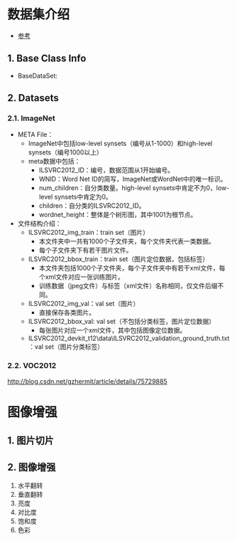 # 数据集介绍
+ [参考](https://github.com/dontfollowmeimcrazy/imagenet)

## 1. Base Class Info
+ BaseDataSet:

## 2. Datasets

### 2.1. ImageNet
+ META File：
    + ImageNet中包括low-level synsets（编号从1-1000）和high-level synsets（编号1000以上）
    + meta数据中包括：
        + ILSVRC2012_ID：编号，数据范围从1开始编号。
        + WNID：Word Net ID的简写，ImageNet或WordNet中的唯一标识。
        + num_children：自分类数量。high-level synsets中肯定不为0，low-level synsets中肯定为0。
        + children：自分类的ILSVRC2012_ID。
        + wordnet_height：整体是个树形图，其中1001为根节点。
+ 文件结构介绍：
    + ILSVRC2012_img_train：train set（图片）
        + 本文件夹中一共有1000个子文件夹，每个文件夹代表一类数据。
        + 每个子文件夹下有若干图片文件。
    + ILSVRC2012_bbox_train：train set（图片定位数据，包括标签）
        + 本文件夹包括1000个子文件夹，每个子文件夹中有若干xml文件，每个xml文件对应一张训练图片。
        + 训练数据（jpeg文件）与标签（xml文件）名称相同，仅文件后缀不同。
    + ILSVRC2012_img_val：val set（图片）
        + 直接保存各类图片。
    + ILSVRC2012_bbox_val: val set（不包括分类标签，图片定位数据）
        + 每张图片对应一个xml文件，其中包括图像定位数据。
    + ILSVRC2012_devkit_t12\data\ILSVRC2012_validation_ground_truth.txt：val set（图片分类标签）

### 2.2. VOC2012
http://blog.csdn.net/gzhermit/article/details/75729885

# 图像增强

## 1. 图片切片

## 2. 图像增强
1. 水平翻转
2. 垂直翻转
3. 亮度
4. 对比度
5. 饱和度
6. 色彩